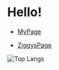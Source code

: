 # Hello!

* [MyPage](https://c0d3-5t3w.github.io/)


* [ZiggysPage](https://c0d3-5t3w.github.io/Ziggy/) 

    
![Top Langs](https://github-readme-stats.vercel.app/api/top-langs/?username=c0d3-5t3w&layout=compact) 

